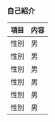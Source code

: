 ### 自己紹介

| 項目 |  内容   |
| --- | --- | 
| 性別 | 男 | 
| 性別 | 男 |
| 性別 | 男 |
| 性別 | 男 |
| 性別 | 男 |
| 性別 | 男 |




<!--
**Ta0928/Ta0928** is a ✨ _special_ ✨ repository because its `README.md` (this file) appears on your GitHub profile.

Here are some ideas to get you started:

- 🔭 I’m currently working on ...
- 🌱 I’m currently learning ...
- 👯 I’m looking to collaborate on ...
- 🤔 I’m looking for help with ...
- 💬 Ask me about ...
- 📫 How to reach me: ...
- 😄 Pronouns: ...
- ⚡ Fun fact: ...
-->
